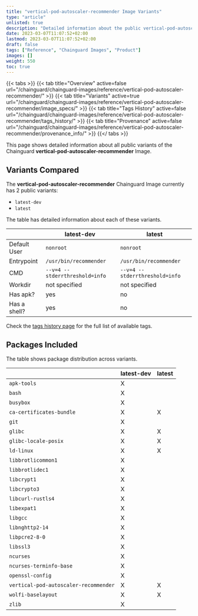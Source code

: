 ```yaml
---
title: "vertical-pod-autoscaler-recommender Image Variants"
type: "article"
unlisted: true
description: "Detailed information about the public vertical-pod-autoscaler-recommender Chainguard Image variants"
date: 2023-03-07T11:07:52+02:00
lastmod: 2023-03-07T11:07:52+02:00
draft: false
tags: ["Reference", "Chainguard Images", "Product"]
images: []
weight: 550
toc: true
---
```


{{< tabs >}}
{{< tab title="Overview" active=false url="/chainguard/chainguard-images/reference/vertical-pod-autoscaler-recommender/" >}}
{{< tab title="Variants" active=true url="/chainguard/chainguard-images/reference/vertical-pod-autoscaler-recommender/image_specs/" >}}
{{< tab title="Tags History" active=false url="/chainguard/chainguard-images/reference/vertical-pod-autoscaler-recommender/tags_history/" >}}
{{< tab title="Provenance" active=false url="/chainguard/chainguard-images/reference/vertical-pod-autoscaler-recommender/provenance_info/" >}}
{{</ tabs >}}

This page shows detailed information about all public variants of the Chainguard **vertical-pod-autoscaler-recommender** Image.

## Variants Compared
The **vertical-pod-autoscaler-recommender** Chainguard Image currently has 2 public variants: 

- `latest-dev`
- `latest`

The table has detailed information about each of these variants.

|              | latest-dev                     | latest                         |
|--------------|--------------------------------|--------------------------------|
| Default User | `nonroot`                      | `nonroot`                      |
| Entrypoint   | `/usr/bin/recommender`         | `/usr/bin/recommender`         |
| CMD          | `--v=4 --stderrthreshold=info` | `--v=4 --stderrthreshold=info` |
| Workdir      | not specified                  | not specified                  |
| Has apk?     | yes                            | no                             |
| Has a shell? | yes                            | no                             |

Check the [tags history page](/chainguard/chainguard-images/reference/vertical-pod-autoscaler-recommender/tags_history/) for the full list of available tags.

## Packages Included
The table shows package distribution across variants.

|                                       | latest-dev | latest |
|---------------------------------------|------------|--------|
| `apk-tools`                           | X          |        |
| `bash`                                | X          |        |
| `busybox`                             | X          |        |
| `ca-certificates-bundle`              | X          | X      |
| `git`                                 | X          |        |
| `glibc`                               | X          | X      |
| `glibc-locale-posix`                  | X          | X      |
| `ld-linux`                            | X          | X      |
| `libbrotlicommon1`                    | X          |        |
| `libbrotlidec1`                       | X          |        |
| `libcrypt1`                           | X          |        |
| `libcrypto3`                          | X          |        |
| `libcurl-rustls4`                     | X          |        |
| `libexpat1`                           | X          |        |
| `libgcc`                              | X          |        |
| `libnghttp2-14`                       | X          |        |
| `libpcre2-8-0`                        | X          |        |
| `libssl3`                             | X          |        |
| `ncurses`                             | X          |        |
| `ncurses-terminfo-base`               | X          |        |
| `openssl-config`                      | X          |        |
| `vertical-pod-autoscaler-recommender` | X          | X      |
| `wolfi-baselayout`                    | X          | X      |
| `zlib`                                | X          |        |

